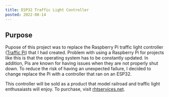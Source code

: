 ```yaml
---
title: ESP32 Traffic Light Controller
posted: 2022-08-14
---
```


## Purpose

Pupose of this project was to replace the Raspberry Pi traffic light controller
([Traffic Pi](/projects/traffic-pi)) that I had created. Problem with using a Raspberry Pi 
for projects like this is that the operating system has to be constantly updated. In addition, 
Pis are known for having issues when they are not properly shut down. To reduce the risk of 
having an unexpected failure, I decided to change replace the Pi with a controller that 
ran on an ESP32.

This controller will be sold as a product that model railroad and traffic light enthusaiasts
will enjoy. To purchase, visit 
<a href="https://rhtservices.net" target="_blank">rhtservices.net</a>.
